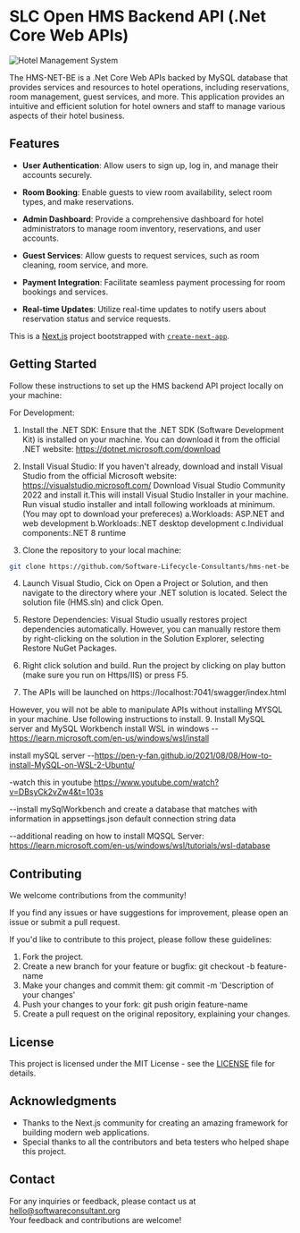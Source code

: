 # SLC Open HMS Backend API (.Net Core Web APIs)

![Hotel Management System](public/hms-cover.png)

The HMS-NET-BE is a .Net Core Web APIs backed by MySQL database that provides services and resources to  hotel operations, including reservations, room management, guest services, and more. This application provides an intuitive and efficient solution for hotel owners and staff to manage various aspects of their hotel business.

## Features

- **User Authentication**: Allow users to sign up, log in, and manage their accounts securely.

- **Room Booking**: Enable guests to view room availability, select room types, and make reservations.

- **Admin Dashboard**: Provide a comprehensive dashboard for hotel administrators to manage room inventory, reservations, and user accounts.

- **Guest Services**: Allow guests to request services, such as room cleaning, room service, and more.

- **Payment Integration**: Facilitate seamless payment processing for room bookings and services.

- **Real-time Updates**: Utilize real-time updates to notify users about reservation status and service requests.

This is a [Next.js](https://nextjs.org/) project bootstrapped with [`create-next-app`](https://github.com/vercel/next.js/tree/canary/packages/create-next-app).

## Getting Started

Follow these instructions to set up the HMS backend API project locally on your machine:

For Development:

1. Install the .NET SDK: Ensure that the .NET SDK (Software Development Kit) is installed on your machine.
You can download it from the official .NET website: https://dotnet.microsoft.com/download

2. Install Visual Studio: If you haven't already, download and install Visual Studio from the official Microsoft website: https://visualstudio.microsoft.com/
Download Visual Studio Community 2022 and install it.This will install Visual Studio Installer in your machine.
Run visual studio installer and intall following workloads at minimum. (You may opt to download your prefereces)
	a.Workloads: ASP.NET and web development
	b.Workloads:.NET desktop development
	c.Individual components:.NET 8 runtime
	
3. Clone the repository to your local machine:
 ```bash
git clone https://github.com/Software-Lifecycle-Consultants/hms-net-be.git
 ```
4. Launch Visual Studio, Cick on Open a Project or Solution, and then navigate to the directory where your .NET solution is located.
 Select the solution file (HMS.sln) and click Open.

6. Restore Dependencies: Visual Studio usually restores project dependencies automatically. However, you can manually restore them by right-clicking on the solution in the Solution Explorer, selecting Restore NuGet Packages.

7. Right click solution and build. Run the project by clicking on play button (make sure you run on Https/IIS) or press F5.

8. The APIs will be launched on https://localhost:7041/swagger/index.html

However, you will not be able to manipulate APIs without installing MYSQL in your machine. Use following instructions to install.
9. Install MySQL server and MySQL Workbench
install WSL in windows
--https://learn.microsoft.com/en-us/windows/wsl/install

install mySQL server
--https://pen-y-fan.github.io/2021/08/08/How-to-install-MySQL-on-WSL-2-Ubuntu/

-watch this in youtube
https://www.youtube.com/watch?v=DBsyCk2vZw4&t=103s

--install mySqlWorkbench and create a database that matches with information in appsettings.json default connection string data

--additional reading on how to install MQSQL Server:
https://learn.microsoft.com/en-us/windows/wsl/tutorials/wsl-database

## Contributing
We welcome contributions from the community! 

If you find any issues or have suggestions for improvement, please open an issue or submit a pull request.

If you'd like to contribute to this project, please follow these guidelines:

1. Fork the project.
2. Create a new branch for your feature or bugfix: git checkout -b feature-name
3. Make your changes and commit them: git commit -m 'Description of your changes'
4. Push your changes to your fork: git push origin feature-name
5. Create a pull request on the original repository, explaining your changes.


## License
This project is licensed under the MIT License - see the [LICENSE](https://github.com/git/git-scm.com/blob/main/MIT-LICENSE.txt) file for details.

## Acknowledgments
- Thanks to the Next.js community for creating an amazing framework for building modern web applications.
- Special thanks to all the contributors and beta testers who helped shape this project.

## Contact
For any inquiries or feedback, please contact us at hello@softwareconsultant.org  
Your feedback and contributions are welcome!


